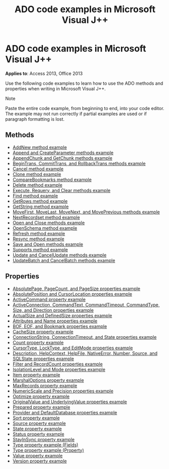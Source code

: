 ﻿---
title: ADO code examples in Microsoft Visual J++
TOCTitle: ADO code examples in Microsoft Visual J++
ms:assetid: c924a813-0375-3e8e-f9e3-ff5ca51db218
ms:mtpsurl: https://msdn.microsoft.com/library/JJ249978(v=office.15)
ms:contentKeyID: 48547670
ms.date: 09/18/2015
mtps_version: v=office.15
---

# ADO code examples in Microsoft Visual J++

**Applies to**: Access 2013, Office 2013

Use the following code examples to learn how to use the ADO methods and properties when writing in Microsoft Visual J++.

> [!NOTE]
> Paste the entire code example, from beginning to end, into your code editor. The example may not run correctly if partial examples are used or if paragraph formatting is lost.

## Methods

- [AddNew method example](addnew-method-example-vj.md)
- [Append and CreateParameter methods example](append-and-createparameter-methods-example-vj.md)
- [AppendChunk and GetChunk methods example](appendchunk-and-getchunk-methods-example-vj.md)
- [BeginTrans, CommitTrans, and RollbackTrans methods example](begintrans-committrans-and-rollbacktrans-methods-example-vj.md)
- [Cancel method example](cancel-method-example-vj.md)
- [Clone method example](clone-method-example-vj.md)
- [CompareBookmarks method example](comparebookmarks-method-example-vj.md)
- [Delete method example](delete-method-example-vj.md)
- [Execute, Requery, and Clear methods example](execute-requery-and-clear-methods-example-vj.md)
- [Find method example](find-method-example-vj.md)
- [GetRows method example](getrows-method-example-vj.md)
- [GetString method example](getstring-method-example-vj.md)
- [MoveFirst, MoveLast, MoveNext, and MovePrevious methods example](movefirst-movelast-movenext-and-moveprevious-methods-example-vj.md)
- [NextRecordset method example](nextrecordset-method-example-vj.md)
- [Open and Close methods example](open-and-close-methods-example-vj.md)
- [OpenSchema method example](openschema-method-example-vj.md)
- [Refresh method example](refresh-method-example-vj.md)
- [Resync method example](resync-method-example-vj.md)
- [Save and Open methods example](save-and-open-methods-example-vj.md)
- [Supports method example](supports-method-example-vj.md)
- [Update and CancelUpdate methods example](update-and-cancelupdate-methods-example-vj.md)
- [UpdateBatch and CancelBatch methods example](updatebatch-and-cancelbatch-methods-example-vj.md)

## Properties

- [AbsolutePage, PageCount, and PageSize properties example](absolutepage-pagecount-and-pagesize-properties-example-vj.md)
- [AbsolutePosition and CursorLocation properties example](absoluteposition-and-cursorlocation-properties-example-vj.md)
- [ActiveCommand property example](activecommand-property-example-vj.md)
- [ActiveConnection, CommandText, CommandTimeout, CommandType, Size, and Direction properties example](activeconnection-commandtext-commandtimeout-commandtype-size-and-direction-properties-example-vj.md)
- [ActualSize and DefinedSize properties example](actualsize-and-definedsize-properties-example-vj.md)
- [Attributes and Name properties example](attributes-and-name-properties-example-vj.md)
- [BOF, EOF, and Bookmark properties example](bof-eof-and-bookmark-properties-example-vj.md)
- [CacheSize property example](cachesize-property-example-vj.md)
- [ConnectionString, ConnectionTimeout, and State properties example](connectionstring-connectiontimeout-and-state-properties-example-vj.md)
- [Count property example](count-property-example-vj.md)
- [CursorType, LockType, and EditMode properties example](cursortype-locktype-and-editmode-properties-example-vj.md)
- [Description, HelpContext, HelpFile, NativeError, Number, Source, and SQLState properties example](description-helpcontext-helpfile-nativeerror-number-source-and-sqlstate-properties-example-vj.md)
- [Filter and RecordCount properties example](filter-and-recordcount-properties-example-vj.md)
- [IsolationLevel and Mode properties example](isolationlevel-and-mode-properties-example-vj.md)
- [Item property example](item-property-example-vj.md)
- [MarshalOptions property example](marshaloptions-property-example-vj.md)
- [MaxRecords property example](maxrecords-property-example-vj.md)
- [NumericScale and Precision properties example](numericscale-and-precision-properties-example-vj.md)
- [Optimize property example](optimize-property-example-vj.md)
- [OriginalValue and UnderlyingValue properties example](originalvalue-and-underlyingvalue-properties-example-vj.md)
- [Prepared property example](prepared-property-example-vj.md)
- [Provider and DefaultDatabase properties example](provider-and-defaultdatabase-properties-example-vj.md)
- [Sort property example](sort-property-example-vj.md)
- [Source property example](source-property-example-vj.md)
- [State property example](state-property-example-vj.md)
- [Status property example](status-property-example-vj.md)
- [StayInSync property example](stayinsync-property-example-vj.md)
- [Type property example (Fields)](https://msdn.microsoft.com/library/jj250207\(v=office.15\))
- [Type property example (Property)](https://msdn.microsoft.com/library/jj249182\(v=office.15\))
- [Value property example](value-property-example-vj.md)
- [Version property example](version-property-example-vj.md)

